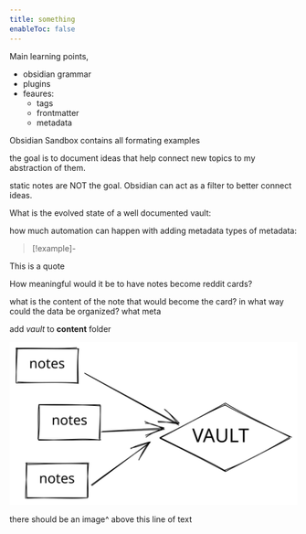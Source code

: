 ```yaml
---
title: something
enableToc: false
---
```


Main learning points,
- obsidian grammar
- plugins
- feaures:
	- tags
	- frontmatter
	- metadata

Obsidian Sandbox contains all formating examples

the goal is to document ideas that help connect new topics to my abstraction of them.

static notes are NOT the goal. 
Obsidian can act as a filter to better connect ideas. 

What is the evolved state of a well documented vault:

how much automation can happen with adding metadata
types of metadata:

> [!example]-
> 
This is a quote


How meaningful would it be to have notes become reddit cards?

what is the content of the note that would become the card?
in what way could the data be organized? what meta


add *vault* to **content** folder

![Drawing 2022-10-12 16.18.49.excalidraw](Excalidraw/Drawing%202022-10-12%2016.18.49.excalidraw.svg)

there should be an image^ above this line of text


